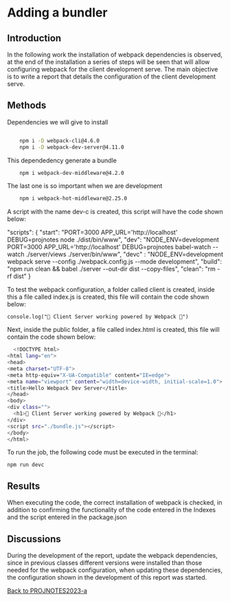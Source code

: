 # Adding a bundler

## Introduction

In the following work the installation of webpack dependencies is observed, at the end of the installation a series of steps will be seen that will allow configuring webpack for the client development serve. The main objective is to write a report that details the configuration of the client development serve.

## Methods

Dependencies we will give to install
```bash

    npm i -D webpack-cli@4.6.0
    npm i -D webpack-dev-server@4.11.0
```

This dependedency generate a bundle
```bash
    npm i webpack-dev-middleware@4.2.0
```
    

The last one is so important when we are development 
```bash
    npm i webpack-hot-middleware@2.25.0
```

A script with the name dev-c is created, this script will have the code shown below:
  
  "scripts": {
    "start": "PORT=3000 APP_URL='http://localhost' DEBUG=projnotes node ./dist/bin/www",
    "dev": "NODE_ENV=development PORT=3000 APP_URL='http://localhost' DEBUG=projnotes babel-watch --watch ./server/views ./server/bin/www",
    "devc" : "NODE_ENV=development webpack serve --config ./webpack.config.js --mode development",
    "build": "npm run clean && babel ./server --out-dir dist --copy-files",
    "clean": "rm -rf dist"
  }

  To test the webpack configuration, a folder called client is created, inside this a file called index.js is created, this file will contain the code shown below:

  `console.log("🎉 Client Server working powered by Webpack 🎉")`

  Next, inside the public folder, a file called index.html is created, this file will contain the code shown below:

  ```bash
    <!DOCTYPE html>
<html lang="en">
<head>
  <meta charset="UTF-8">
  <meta http-equiv="X-UA-Compatible" content="IE=edge">
  <meta name="viewport" content="width=device-width, initial-scale=1.0">
  <title>Hello Webpack Dev Server</title>
</head>
<body>
  <div class="">
    <h1>🎉 Client Server working powered by Webpack 🎉</h1>
  </div>
  <script src="./bundle.js"></script>
</body>
</html>
```

To run the job, the following code must be executed in the terminal:

`npm run devc`

## Results

When executing the code, the correct installation of webpack is checked, in addition to confirming the functionality of the code entered in the Indexes and the script entered in the package.json

## Discussions

During the development of the report, update the webpack dependencies, since in previous classes different versions were installed than those needed for the webpack configuration, when updating these dependencies, the configuration shown in the development of this report was started.

[Back to PROJNOTES2023-a](https://github.com/AlexisFlo/PROJNOTES-2023a)